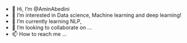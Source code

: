 - 👋 Hi, I’m @AminAbedini
- 👀 I’m interested in Data science, Machine learning and deep learning!
- 🌱 I’m currently learning NLP, 
- 💞️ I’m looking to collaborate on ...
- 📫 How to reach me ...

<!---
AminAbedini/AminAbedini is a ✨ special ✨ repository because its `README.md` (this file) appears on your GitHub profile.
You can click the Preview link to take a look at your changes.
--->
